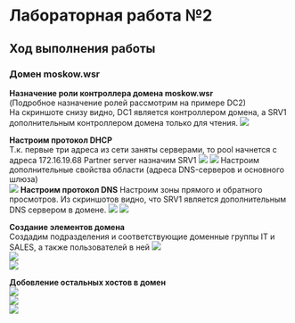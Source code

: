 # Лабораторная работа №2
## Ход выполнения работы  
### Домен moskow.wsr
**Назначение роли контроллера домена moskow.wsr**    
(Подробное назначение ролей рассмотрим на примере DC2)  
На скриншоте снизу видно, DC1 является контроллером домена, а SRV1 дополнительным контроллером домена только для чтения.
![](pic/dc1.png)    

**Настроим протокол DHCP**  
Т.к. первые три адреса из сети заняты серверами, то pool начнется с адреса 172.16.19.68 
Partner server назначим SRV1
![](pic/dc1_dhcp_1.png)
![](pic/dc1_dhcp.png) 
Настроим дополнительные свойства области (адреса DNS-серверов и основного шлюза)  
![](pic/dc1_dhcp_2.png) 
**Настроим протокол DNS** 
Настроим зоны прямого и обратного просмотров. Из скриншотов видно, что SRV1 является дополнительным DNS сервером в домене. 
![](pic/dc1_dns1.png) 
![](pic/dc1_dns2.png) 

**Создание элементов домена**   
  Создадим подразделения и соответствующие доменные группы IT и SALES, а также пользователей в ней
  ![](pic/dc1_con.png)    
  ![](pic/dc1_con1.png)   
  ![](pic/dc1_con2.png) 
    
 **Добовление остальных хостов в домен**    
  ![](pic/r1.png)   
  ![](pic/cli1.png)   
  ![](pic/dca.png)  
  
 
  
  
  



